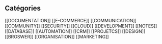 
## Catégories
[[DOCUMENTATION]]
[[E-COMMERCE]]
[[COMMUNICATION]]
[[COMMUNITY]]
[[SECURITY]]
[[CLOUD]]
[[DEVELOPMENT]]
[[NOTES]]
[[DATABASE]]
[[AUTOMATION]]
[[CRM]]
[[PROJETCS]]
[[DESIGN]]
[[BROSWER]]
[[ORGANISATION]]
[[MARKETING]]